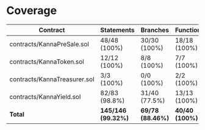 # Coverage

|Contract|Statements|Branches|Functions|Lines|
|-|-|-|-|-|
|contracts/KannaPreSale.sol|48/48 (100%)|30/30 (100%)|18/18 (100%)|49/49 (100%)|
|contracts/KannaToken.sol|12/12 (100%)|8/8 (100%)|7/7 (100%)|12/12 (100%)|
|contracts/KannaTreasurer.sol|3/3 (100%)|0/0 (100%)|2/2 (100%)|3/3 (100%)|
|contracts/KannaYield.sol|82/83 (98.8%)|31/40 (77.5%)|13/13 (100%)|82/83 (98.8%)|
|**Total**|**145/146 (99.32%)**|**69/78 (88.46%)**|**40/40 (100%)**|**146/147 (99.32%)**|
